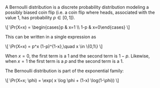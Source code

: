 A Bernoulli distribution is a discrete probability distribution modeling a possibly biased coin flip (i.e. a coin flip where heads, associated with the value 1, has probability $p \in [0,1]$).

\\[
\Pr(X=x) = \begin{cases}p & x=1 \\\  1-p & x=0\end{cases}
\\]

This can be written in a single expression as

\\[
\Pr(X=x) = p^x (1-p)^{1-x},\quad x \in \\{0,1\\}
\\]

When $x=0$, the first term is a 1 and the second term is $1-p$. Likewise, when $x=1$ the first term is a $p$ and the second term is a 1.

The Bernoulli distribution is part of the exponential family:

\\[
\Pr(X=x; \phi) = \exp( x \log \phi + (1-x) \log(1-\phi))
\\]